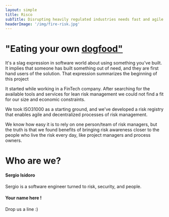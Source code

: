 ```yaml
---
layout: simple
title: Risco
subTitle: Disrupting heavily regulated industries needs fast and agile risk management
headerImage: '/img/fire-risk.jpg'
---
```


# "Eating your own [dogfood"](https://en.wikipedia.org/wiki/Eating_your_own_dog_food)

It's a slag expression in software world about using something you've built. It implies
that someone has built something out of need, and they are first hand users of the
solution. That expression summarizes the beginning of this project

It started while working in a FinTech company. After searching for the
available tools and services for lean risk management we could not find a
fit for our size and economic constraints.

We took ISO31000 as a starting ground, and we've developed a risk registry that
enables agile and decentralized processes of risk management.

We know how easy it is to rely on one person/team of risk managers, but the
truth is that we found benefits of bringing risk awareness closer to the people
who live the risk every day, like project managers and process owners.

# Who are we?

#### Sergio Isidoro
Sergio is a software engineer turned to risk, security, and people.

#### Your name here !
Drop us a line :)
